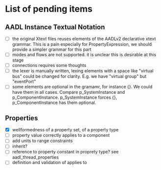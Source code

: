 # List of pending items

## AADL Instance Textual Notation

- [ ] the original Xtext files reuses elements of the AADLv2 declarative xtext grammar. This is a pain especially for PropertyExpression, we should provide a simpler grammar for this part
- [ ] modes and flows are not supported. it is unclear this is desirable at this stage
- [ ] connections requires some thoughts
- [ ] the lexer is manually written, lexing elements with a space like "virtual bus" could be changed for clarity. E.g. we have "virtual group" but "eventPort"
- [ ] some elements are optional in the gramamr, for instance {}. We could have them in all cases. Compare p_SystemInstance and p_ComponentInstance. p_SystemInstance forces {}, p_ComponentInstance has them optional.

## Properties

- [x] wellformedness of a property set, of a property type
- [ ] property value correctly applies to a component
- [ ] add units to range constraints
- [ ] inherit?
- [ ] reference to property constant in proprety type? see aadl_thread_properties
- [ ] definition and validation of applies to